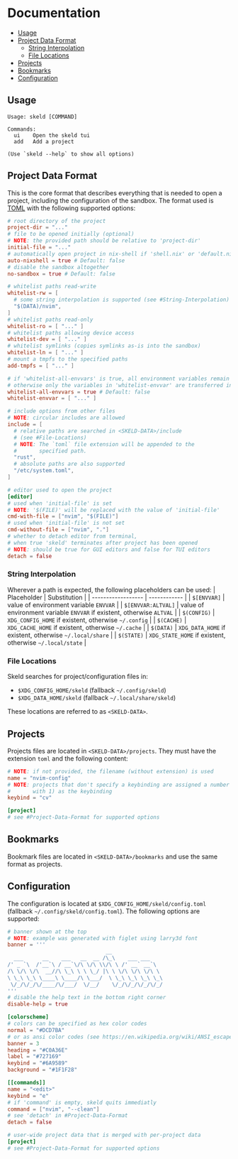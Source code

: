# Documentation

- [Usage](#usage)
- [Project Data Format](#project-data-format)
  - [String Interpolation](#string-interpolation)
  - [File Locations](#file-locations)
- [Projects](#projects)
- [Bookmarks](#bookmarks)
- [Configuration](#configuration)

## Usage
```
Usage: skeld [COMMAND]

Commands:
  ui    Open the skeld tui
  add   Add a project

(Use `skeld --help` to show all options)
```

## Project Data Format
This is the core format that describes everything that is needed to open a
project, including the configuration of the sandbox. The format used is
[TOML](https://toml.io) with the following supported options:
```toml
# root directory of the project
project-dir = "..."
# file to be opened initially (optional)
# NOTE: the provided path should be relative to 'project-dir'
initial-file = "..."
# automatically open project in nix-shell if 'shell.nix' or 'default.nix' exists
auto-nixshell = true # Default: false
# disable the sandbox altogether
no-sandbox = true # Default: false

# whitelist paths read-write
whitelist-rw = [
  # some string interpolation is supported (see #String-Interpolation)
  "$(DATA)/nvim",
]
# whitelist paths read-only
whitelist-ro = [ "..." ]
# whitelist paths allowing device access
whitelist-dev = [ "..." ]
# whitelist symlinks (copies symlinks as-is into the sandbox)
whitelist-ln = [ "..." ]
# mount a tmpfs to the specified paths
add-tmpfs = [ "..." ]

# if 'whitelist-all-envvars' is true, all environment variables remain accessible;
# otherwise only the variables in 'whitelist-envvar' are transferred into the sandbox
whitelist-all-envvars = true # Default: false
whitelist-envvar = [ "..." ]

# include options from other files
# NOTE: circular includes are allowed
include = [
  # relative paths are searched in <SKELD-DATA>/include
  # (see #File-Locations)
  # NOTE: The `toml` file extension will be appended to the
  #       specified path.
  "rust",
  # absolute paths are also supported
  "/etc/system.toml",
]

# editor used to open the project
[editor]
# used when 'initial-file' is set
# NOTE: '$(FILE)' will be replaced with the value of 'initial-file'
cmd-with-file = ["nvim", "$(FILE)"]
# used when 'initial-file' is not set
cmd-without-file = ["nvim", "."]
# whether to detach editor from terminal,
# when true 'skeld' terminates after project has been opened
# NOTE: should be true for GUI editors and false for TUI editors
detach = false
```

### String Interpolation
Wherever a path is expected, the following placeholders can be used:
| Placeholder        | Substitution |
| ------------------ | ------------ |
| `$[ENVVAR]`        | value of environment variable `ENVVAR` |
| `$[ENVVAR:ALTVAL]` | value of environment variable `ENVVAR` if existent, otherwise `ALTVAL` |
| `$(CONFIG)`        | `XDG_CONFIG_HOME` if existent, otherwise `~/.config` |
| `$(CACHE)`         | `XDG_CACHE_HOME` if existent, otherwise `~/.cache` |
| `$(DATA)`          | `XDG_DATA_HOME` if existent, otherwise `~/.local/share` |
| `$(STATE)`         | `XDG_STATE_HOME` if existent, otherwise `~/.local/state` |

### File Locations
Skeld searches for project/configuration files in:

- `$XDG_CONFIG_HOME/skeld` (fallback `~/.config/skeld`)
- `$XDG_DATA_HOME/skeld` (fallback `~/.local/share/skeld`)

These locations are referred to as `<SKELD-DATA>`.

## Projects
Projects files are located in `<SKELD-DATA>/projects`. They must have the
extension `toml` and the following content:
```toml
# NOTE: if not provided, the filename (without extension) is used
name = "nvim-config"
# NOTE: projects that don't specify a keybinding are assigned a number (starting
#       with 1) as the keybinding
keybind = "cv"

[project]
# see #Project-Data-Format for supported options
```

## Bookmarks
Bookmark files are located in `<SKELD-DATA>/bookmarks` and use the same format
as projects.

## Configuration
The configuration is located at `$XDG_CONFIG_HOME/skeld/config.toml` (fallback
`~/.config/skeld/config.toml`). The following options are supported:
```toml
# banner shown at the top
# NOTE: example was generated with figlet using larry3d font
banner = '''
                               __
  ___      __    ___   __  __ /\_\    ___ ___
/' _ `\  /'__`\ / __`\/\ \/\ \\/\ \ /' __` __`\
/\ \/\ \/\  __//\ \_\ \ \ \_/ |\ \ \/\ \/\ \/\ \
\ \_\ \_\ \____\ \____/\ \___/  \ \_\ \_\ \_\ \_\
 \/_/\/_/\/____/\/___/  \/__/    \/_/\/_/\/_/\/_/
'''
# disable the help text in the bottom right corner
disable-help = true

[colorscheme]
# colors can be specified as hex color codes
normal = "#DCD7BA"
# or as ansi color codes (see https://en.wikipedia.org/wiki/ANSI_escape_code#8-bit)
banner = 3
heading = "#C0A36E"
label = "#727169"
keybind = "#6A9589"
background = "#1F1F28"

[[commands]]
name = "<edit>"
keybind = "e"
# if 'command' is empty, skeld quits immediatly
command = ["nvim", "--clean"]
# see 'detach' in #Project-Data-Format
detach = false

# user-wide project data that is merged with per-project data
[project]
# see #Project-Data-Format for supported options
```
